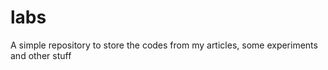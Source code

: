 labs
====

A simple repository to store the codes from my articles, some experiments and other stuff
